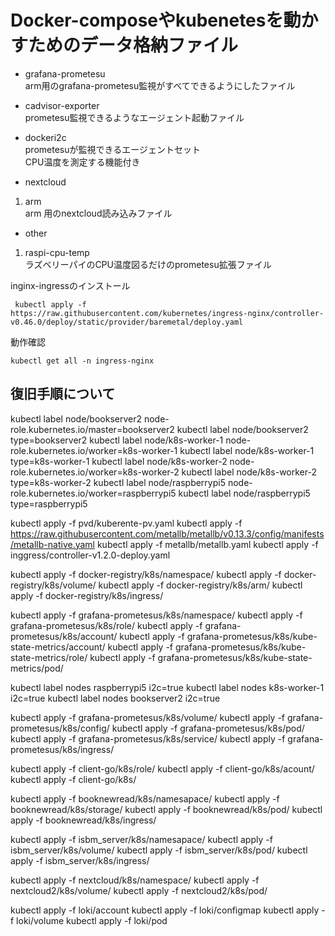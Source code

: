 # Docker-composeやkubenetesを動かすためのデータ格納ファイル

* grafana-prometesu \
arm用のgrafana-prometesu監視がすべてできるようにしたファイル

* cadvisor-exporter \
  prometesu監視できるようなエージェント起動ファイル

* dockeri2c \
  prometesuが監視できるエージェントセット \
  CPU温度を測定する機能付き

* nextcloud
1. arm \
arm 用のnextcloud読み込みファイル

* other
1. raspi-cpu-temp \
  ラズベリーパイのCPU温度図るだけのprometesu拡張ファイル


inginx-ingressのインストール
 ```
  kubectl apply -f https://raw.githubusercontent.com/kubernetes/ingress-nginx/controller-v0.46.0/deploy/static/provider/baremetal/deploy.yaml
```
動作確認
```
kubectl get all -n ingress-nginx
```


## 復旧手順について
kubectl label node/bookserver2 node-role.kubernetes.io/master=bookserver2
kubectl label node/bookserver2 type=bookserver2
kubectl label node/k8s-worker-1 node-role.kubernetes.io/worker=k8s-worker-1
kubectl label node/k8s-worker-1 type=k8s-worker-1
kubectl label node/k8s-worker-2 node-role.kubernetes.io/worker=k8s-worker-2
kubectl label node/k8s-worker-2 type=k8s-worker-2
kubectl label node/raspberrypi5 node-role.kubernetes.io/worker=raspberrypi5
kubectl label node/raspberrypi5 type=raspberrypi5


kubectl apply -f pvd/kuberente-pv.yaml 
kubectl apply -f https://raw.githubusercontent.com/metallb/metallb/v0.13.3/config/manifests/metallb-native.yaml
kubectl apply -f metallb/metallb.yaml 
kubectl apply -f inggress/controller-v1.2.0-deploy.yaml 

kubectl apply -f docker-registry/k8s/namespace/
kubectl apply -f docker-registry/k8s/volume/
kubectl apply -f docker-registry/k8s/arm/
kubectl apply -f docker-registry/k8s/ingress/

kubectl apply -f grafana-prometesus/k8s/namespace/
kubectl apply -f grafana-prometesus/k8s/role/
kubectl apply -f grafana-prometesus/k8s/account/
kubectl apply -f grafana-prometesus/k8s/kube-state-metrics/account/
kubectl apply -f grafana-prometesus/k8s/kube-state-metrics/role/
kubectl apply -f grafana-prometesus/k8s/kube-state-metrics/pod/

kubectl label nodes raspberrypi5 i2c=true
kubectl label nodes k8s-worker-1 i2c=true
kubectl label nodes bookserver2 i2c=true

kubectl apply -f grafana-prometesus/k8s/volume/
kubectl apply -f grafana-prometesus/k8s/config/
kubectl apply -f grafana-prometesus/k8s/pod/
kubectl apply -f grafana-prometesus/k8s/service/
kubectl apply -f grafana-prometesus/k8s/ingress/ 

kubectl apply -f client-go/k8s/role/
kubectl apply -f client-go/k8s/acount/
kubectl apply -f client-go/k8s/

kubectl apply -f booknewread/k8s/namesapace/
kubectl apply -f booknewread/k8s/storage/
kubectl apply -f booknewread/k8s/pod/
kubectl apply -f booknewread/k8s/ingress/


kubectl apply -f isbm_server/k8s/namesapace/
kubectl apply -f isbm_server/k8s/volume/
kubectl apply -f isbm_server/k8s/pod/
kubectl apply -f isbm_server/k8s/ingress/

kubectl apply -f nextcloud/k8s/namespace/
kubectl apply -f nextcloud2/k8s/volume/
kubectl apply -f nextcloud2/k8s/pod/

kubectl apply -f loki/account
kubectl apply -f loki/configmap
kubectl apply -f loki/volume
kubectl apply -f loki/pod